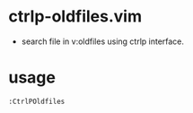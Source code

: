 # ctrlp-oldfiles.vim

- search file in v:oldfiles using ctrlp interface.

# usage
```
:CtrlPOldfiles
```
